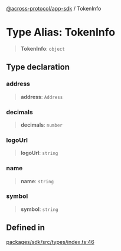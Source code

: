 [@across-protocol/app-sdk](../README.md) / TokenInfo

# Type Alias: TokenInfo

> **TokenInfo**: `object`

## Type declaration

### address

> **address**: `Address`

### decimals

> **decimals**: `number`

### logoUrl

> **logoUrl**: `string`

### name

> **name**: `string`

### symbol

> **symbol**: `string`

## Defined in

[packages/sdk/src/types/index.ts:46](https://github.com/across-protocol/toolkit/blob/fa61c35c7597804e093096de254dbc326f096003/packages/sdk/src/types/index.ts#L46)

